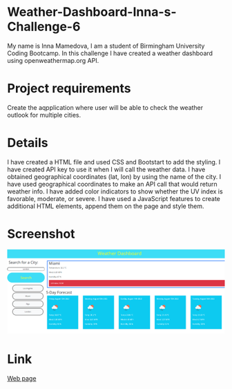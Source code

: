 # Weather-Dashboard-Inna-s-Challenge-6
My name is Inna Mamedova, I am a student of Birmingham University Coding Bootcamp.
In this challenge I have created a weather dashboard using openweathermap.org API.




# Project requirements
Create the aqpplication where user will be able to check the weather outlook for multiple cities.


# Details
I have created a HTML file and used CSS and Bootstart to add the styling.
I have created API key to use it when I will call the weather data.
I have obtained geographical coordinates (lat, lon) by using the name of the city.
I have used geographical coordinates to make an API call that would return weather info.
I have added color indicators to show whether the UV index is favorable, moderate, or severe.
I have used a JavaScript features to create additional HTML elements, append them on the page and style them.




# Screenshot
![Preview image](./Assets/Images/Screenshot%20.png)



# Link
[Web page](https://inna1201.github.io/Weather-Dashboard-Inna-s-Challenge-6/)